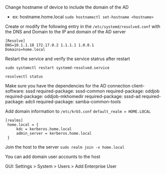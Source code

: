 Change hostname of device to include the domain of the AD 

- ex: hostname.home.local
	`sudo hostnamectl set-hostname <hostname>`

Create or modify the following entry in the `/etc/systemd/resolved.conf` with the DNS and Domain to the IP and domain of the AD server 
```
[Resolve]
DNS=10.1.1.18 172.17.0.2 1.1.1.1 1.0.0.1
Domains=home.local
```
Restart the service and verify the service statrus after restart 
```
sudo systemctl restart systemd-resolved.service
```
```
resolvectl status
```
Make sure you have the dependencies for the AD connection 
  client-software: sssd
  required-package: sssd-common
  required-package: oddjob
  required-package: oddjob-mkhomedir
  required-package: sssd-ad
  required-package: adcli
  required-package: samba-common-tools

Add domain information to `/etc/krb5.conf` <be />
`default_realm = HOME.LOCAL`

```
[realms]
 home.local = {
     kdc = kerberos.home.local
     admin_server = kerberos.home.local
 }
```

Join the host to the server 
`sudo realm join -v home.local`

You can add domain user accounts to the host 

GUI:  Settings > System > Users > Add Enterprise User
